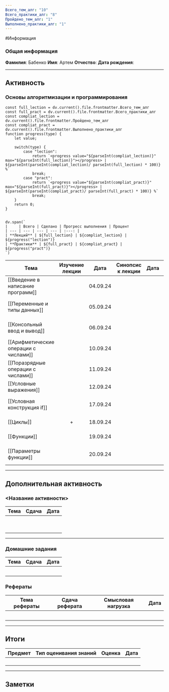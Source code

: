 ```yaml
---
Всего_тем_алг: "10"
Всего_практики_алг: "8"
Пройдено_тем_алг: "1"
Выполнено_практики_алг: "1"
---
```

#Информация
### Общая информация

**Фамилия**: Бабенко
**Имя**: Артем
**Отчество**:
**Дата рождения**: 

---
## Активность

###  Основы алгоритмизации и программирования

```dataviewjs
const full_lection = dv.current().file.frontmatter.Всего_тем_алг
const full_pract = dv.current().file.frontmatter.Всего_практики_алг
const compliat_lection = dv.current().file.frontmatter.Пройдено_тем_алг
const compliat_pract = dv.current().file.frontmatter.Выполнено_практики_алг
function progress(type) {
    let value;
    
    switch(type) {
        case "lection": 
			return `<progress value="${parseInt(compliat_lection)}" max="${parseInt(full_lection)}"></progress> | ${parseInt(parseInt(compliat_lection)/ parseInt(full_lection) * 100)} %`
            break;
        case "pract":
			return `<progress value="${parseInt(compliat_pract)}" max="${parseInt(full_pract)}"></progress> | ${parseInt(parseInt(compliat_pract)/ parseInt(full_pract) * 100)} %`
            break;
    }
    return 0;
}


dv.span(`
|     | Всего | Сделано | Прогресс выполнения | Процент 
| --- | --- | --- | --- | :---: |
| **Лекций** | ${full_lection} | ${compliat_lection} | ${progress("lection")}
| **Практики** | ${full_pract} | ${compliat_pract} | ${progress("pract")}
`)
```

| Тема                                  | Изучение лекции | Дата     | Синопсис к лекции | Дата |               Практика               | Дата     |
| ------------------------------------- | :-------------: | -------- | :---------------: | ---- | :----------------------------------: | -------- |
| [[Введение в написание программ]]     |                 | 04.09.24 |                   |      |    [[Задание. Первая программа]]     |          |
| [[Переменные и типы данных]]          |                 | 05.09.24 |                   |      | [[Задание. Динамическая типизация]]  |          |
| [[Консольный ввод и вывод]]           |                 | 06.09.24 |                   |      |   [[Задание. Данные пользователя]]   |          |
| [[Арифметические операции с числами]] |                 | 10.09.24 |                   |      | [[Задание. Арифметические операции]] |          |
| [[Поразрядные операции с числами]]    |                 | 11.09.24 |                   |      |                                      |          |
| [[Условные выражения]]                |                 | 12.09.24 |                   |      |                                      |          |
| [[Условная конструкция if]]           |                 | 17.09.24 |                   |      | [[Задание. Условная конструкция if]] |          |
| [[Циклы]]                             |        +        | 18.09.24 |                   |      |          [[Задание. Циклы]]          | 11.09.24 |
| [[Функции]]                           |                 | 19.09.24 |                   |      |         [[Задание. Функции]]         |          |
| [[Параметры функции]]                 |                 | 20.09.24 |                   |      |    [[Задание. Параметры функций]]    |          |

---
## Дополнительная активность

### <Название активности>

| Тема | Сдача | Дата |
| ---- | :---: | :--: |
|      |       |      |
|      |       |      |
|      |       |      |
|      |       |      |
|      |       |      |
|      |       |      |
|      |       |      |
|      |       |      |
|      |       |      |

---
### Домашние задания 

| Тема | Сдача | Дата |
| ---- | :---: | ---- |
|      |       |      |
|      |       |      |
|      |       |      |
|      |       |      |
|      |       |      |

### Рефераты

| Тема рефераты | Сдача реферата | Смысловая нагрузка | Дата |
| ------------- | :------------: | :----------------: | :--: |
|               |                |                    |      |
|               |                |                    |      |
|               |                |                    |      |
|               |                |                    |      |
|               |                |                    |      |

---
## Итоги

| Предмет | Тип оценивания знаний | Оценка | Дата |
| ------- | :-------------------: | :----: | :--: |
|         |                       |        |      |
|         |                       |        |      |
|         |                       |        |      |
|         |                       |        |      |

---
## Заметки